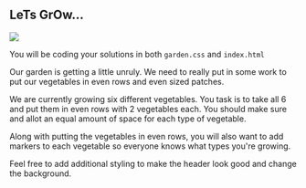 

## LeTs GrOw...

<img src="http://kawaii.kawaii.at/img/Michael-Miller-fabric-Edgy-Veggie-funny-vegetables-145016-1.jpg">

You will be coding your solutions in both `garden.css` and `index.html`

Our garden is getting a little unruly. We need to really put in some work to put our vegetables in even rows and even sized patches.

We are currently growing six different vegetables. You task is to take all 6 and put them in even rows with 2 vegetables each. You should make sure and allot an equal amount of space for each type of vegetable.

Along with putting the vegetables in even rows, you will also want to add markers to each vegetable so everyone knows what types you're growing. 

Feel free to add additional styling to make the header look good and change the background. 
